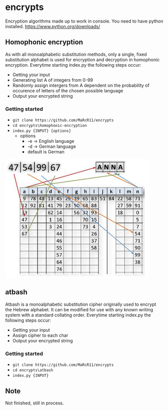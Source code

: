 # encrypts

Encryption algorithms made up to work in console. You need to have python installed. https://www.python.org/downloads/

## Homophonic encryption
As with all monoalphabetic substitution methods, only a single, fixed substitution alphabet is used for encryption and decryption in homophonic encryption.
Everytime starting index.py the following steps occur:
  - Getting your input
  - Generating list A of integers from 0-99
  - Randomly assign intergers from A dependent on the probability of occurence of letters of the chosen possible language
  - Output your encrypted string
### Getting started
  - `git clone https://github.com/MaRcR11/encrypts`
  - `cd encrypts\homophonic-encryption`
  - `index.py {INPUT} {options}`
    - options
      - -e -> English language
      - -d -> German language
      - default is German


![text](img1.PNG)

## atbash
Atbash is a monoalphabetic substitution cipher originally used to encrypt the Hebrew alphabet. It can be modified for use with any known writing system with a standard collating order.
Everytime starting index.py the following steps occur:
  - Getting your input
  - Assign cipher to each char
  - Output your encrypted string
### Getting started
  - `git clone https://github.com/MaRcR11/encrypts`
  - `cd encrypts\atbash`
  - `index.py {INPUT}`
      


## Note

Not finished, still in process.
